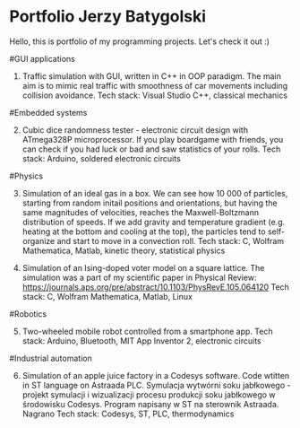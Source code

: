 # Portfolio Jerzy Batygolski

Hello, this is portfolio of my programming projects. Let's check it out :)

#GUI applications

1. Traffic simulation with GUI, written in C++ in OOP paradigm. The main aim is to mimic real traffic with smoothness of car movements including collision avoidance.
Tech stack: Visual Studio C++, classical mechanics

#Embedded systems

2. Cubic dice randomness tester - electronic circuit design with ATmega328P microprocessor. If you play boardgame with friends, you can check if you had luck or bad and saw statistics of your rolls.
Tech stack: Arduino, soldered electronic circuits

#Physics

3. Simulation of an ideal gas in a box. We can see how 10 000 of particles, starting from random initail positions and orientations, but having the same magnitudes of velocities, reaches the Maxwell-Boltzmann distribution of speeds. If we add gravity and temperature gradient (e.g. heating at the bottom and cooling at the top), the particles tend to self-organize and start to move in a convection roll.
Tech stack: C, Wolfram Mathematica, Matlab, kinetic theory, statistical physics

4. Simulation of an Ising-doped voter model on a square lattice. The simulation was a part of my scientific paper in Physical Review:
https://journals.aps.org/pre/abstract/10.1103/PhysRevE.105.064120
Tech stack: C, Wolfram Mathematica, Matlab, Linux

#Robotics

5. Two-wheeled mobile robot controlled from a smartphone app.
Tech stack: Arduino, Bluetooth, MIT App Inventor 2, electronic circuits

#Industrial automation

6. Simulation of an apple juice factory in a Codesys software. Code wtitten in ST language on Astraada PLC. 
Symulacja wytwórni soku jabłkowego - projekt symulacji i wizualizacji procesu produkcji soku jabłkowego w środowisku Codesys. Program napisany w ST na sterownik Astraada. Nagrano 
Tech stack: Codesys, ST, PLC, thermodynamics








